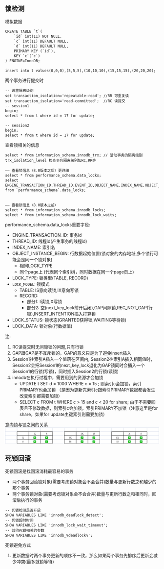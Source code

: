 ## 锁检测
模拟数据
```
CREATE TABLE `t`(
    `id` int(11) NOT NULL,
    `c` int(11) DEFAULT NULL,
    `d` int(11) DEFAULT NULL,
    PRIMARY KEY (`id`),
    KEY `c`(`c`)
) ENGINE=InnoDB;

insert into t values(0,0,0),(5,5,5),(10,10,10),(15,15,15),(20,20,20);
```

两个事务进行提交时
```
-- 设置隔离级别
set transaction_isolation='repeatable-read'; //RR 可重复读
set transaction_isolation='read-committed';  //RC 读提交
-- session1
begin;
select * from t where id = 17 for update;

-- session2
begin;
select * from t where id = 17 for update;
```

查看锁相关的信息
```
select * from information_schema.innodb_trx; // 活动事务的隔离级别 trx_isolation_level 检查事务隔离级别如RC,RR等

—— 查看锁信息（8.0版本之后）更详细
select * from performance_schema.data_locks; 
select ENGINE_TRANSACTION_ID,THREAD_ID,EVENT_ID,OBJECT_NAME,INDEX_NAME,OBJECT_INSTANCE_BEGIN,LOCK_TYPE,LOCK_MODE,LOCK_STATUS,LOCK_DATA from `performance_schema`.data_locks;


—— 查看锁信息（8.0版本之前）
select * from information_schema.innodb_locks; 
select * from information_schema.innodb_lock_waits; 
```

performance_schema.data_locks重要字段:
* ENGINE_TRANSACTION_ID: 事务id
* THREAD_ID: 线程id(产生事务的线程id)
* INDEX_NAME: 索引名
* OBJECT_INSTANCE_BEGIN: 行数据起始位置(锁对象的内存地址,多个锁行可能会是同一个锁对象)
  * 相同LOCK_TYPE
  * 同个page上 (代表同个索引树，同时数据在同一个page页上)
* LOCK_TYPE: 锁类型(TABLE, RECORD)
* `LOCK_MODEL`: 锁模式
  * TABLE: IS意向读锁,IX意向写锁
  * RECORD:
    * 部分1: I读锁,X写锁
    * 部分2: 空(next_key_lock前开后闭),GAP间隙锁,REC_NOT_GAP(行锁),INSERT_INTENTION插入打算锁
* LOCK_STATUS: 锁状态(GRANTED获得锁,WAITING等待锁)
* LOCK_DATA: 锁对象(行数据值)

注:
1. RC读提交时无间隙锁的问题,只有行锁
2. GAP跟GAP是不互斥锁的，GAP的意义只是为了避免insert插入
3. Session1往索引A插入一个值落在区间内, Session2往索引A插入相同值时，Session2会把Session1的next_key_lock退化为GAP锁同时会插入一个Session1的行锁(写锁)，同时插入Session2的行锁(读锁)
4. innodb在执行过程中，需要用到的资源才会加锁
   * UPDATE t SET d = 1000 WHERE  c = 15 ; 则索引c会加锁，索引PRIMARY也会加锁 （是因为更新完索引c跟索引PRIMARY数据都会发生改变索引都需要加锁）
   * SELECT c FROM t WHERE c > 15 and c < 20 for share; 由于不需要回表且不修改数据，则索引c会加锁，索引PRIMARY不加锁（注意这里是for share，如果for update主键索引则需要加锁）

意向锁与锁之间的关系
![img.png](pic/lock.png)

## 死锁回滚
死锁回滚是找回滚消耗最容易的事务
* 两个事务回滚锁对象(需要考虑锁对象会不会合并)数量与更新行数之和越少的那个事务
* 两个事务锁对象(需要考虑锁对象会不会合并)数量与更新行数之和相同时，回滚后执行的事务
```
-- 死锁检测是否开启
SHOW VARIABLES LIKE 'innodb_deadlock_detect';
-- 死锁超时时间
SHOW VARIABLES LIKE 'innodb_lock_wait_timeout';
-- 其他死锁相关的参数
SHOW VARIABLES LIKE 'innodb_%deadlock%';
```

死锁避免方式
1. 更新数据时两个事务更新的顺序不一致，那么如果两个事务先排序后更新会减少冲突(最多就锁等待)


